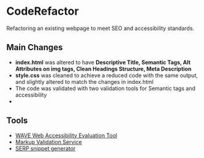 # CodeRefactor
Refactoring an existing webpage to meet SEO and accessibility standards.

## Main Changes
* **index.html** was altered to have **Descriptive Title, Semantic Tags, Alt Attributes on img tags, Clean Headings Structure, Meta Description**
* **style.css** was cleaned to achieve a reduced code with the same output, and slightly altered to match the changes in index.html
* The code was validated with two validation tools for Semantic tags and accessibility
* 

## Tools 
* [WAVE Web Accessibility Evaluation Tool](https://wave.webaim.org/)
* [Markup Validation Service](https://validator.w3.org/)
* [SERP snippet generator](https://serpsim.com/)

